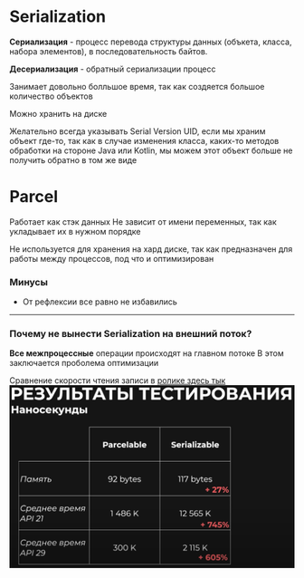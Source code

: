 # Serialization

**Сериализация** - процесс перевода структуры данных (объкета, класса, набора элементов), в последовательность байтов.

**Десериализация** - обратный сериализации процесс 

Занимает довольно болльшое время, так как создяется большое количество объектов

Можно хранить на диске

Желательно всегда указывать Serial Version UID, если мы храним объект где-то, так как в случае изменения класса, каких-то методов обработки на стороне Java или Kotlin, мы можем этот объект больше не получить обратно в том же виде

# Parcel

Работает как стэк данных
Не зависит от имени переменных, так как укладывает их в нужном порядке

Не используется для хранения на хард диске, так как предназначен для работы между процессов, под что и оптимизирован 


### Минусы
- От рефлексии все равно не избавились 

---
### Почему не вынести Serialization на внешний поток?

**Все межпроцессные** операции происходят на главном потоке
В этом заключается проболема оптимизации 

Сравнение скорости чтения записи в [ролике здесь тык](https://www.youtube.com/watch?v=tko54cjc79U)
![serialization_vs_parcelable](images/serVSparce.png)